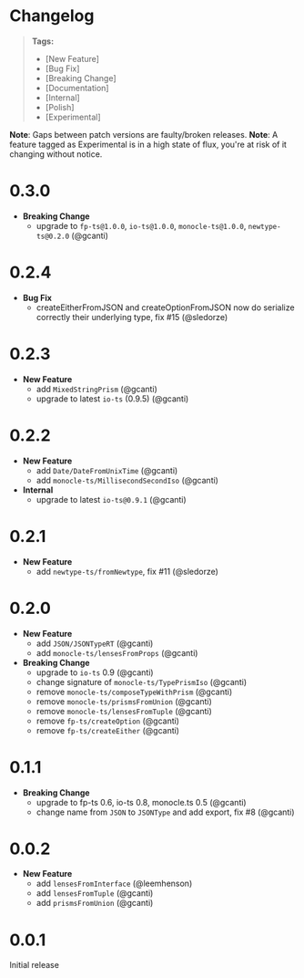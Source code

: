 # Changelog

> **Tags:**
>
> * [New Feature]
> * [Bug Fix]
> * [Breaking Change]
> * [Documentation]
> * [Internal]
> * [Polish]
> * [Experimental]

**Note**: Gaps between patch versions are faulty/broken releases. **Note**: A feature tagged as Experimental is in a
high state of flux, you're at risk of it changing without notice.

# 0.3.0

* **Breaking Change**
  * upgrade to `fp-ts@1.0.0`, `io-ts@1.0.0`, `monocle-ts@1.0.0`, `newtype-ts@0.2.0` (@gcanti)

# 0.2.4

* **Bug Fix**
  * createEitherFromJSON and createOptionFromJSON now do serialize correctly their underlying type, fix #15 (@sledorze)

# 0.2.3

* **New Feature**
  * add `MixedStringPrism` (@gcanti)
  * upgrade to latest `io-ts` (0.9.5) (@gcanti)

# 0.2.2

* **New Feature**
  * add `Date/DateFromUnixTime` (@gcanti)
  * add `monocle-ts/MillisecondSecondIso` (@gcanti)
* **Internal**
  * upgrade to latest `io-ts@0.9.1` (@gcanti)

# 0.2.1

* **New Feature**
  * add `newtype-ts/fromNewtype`, fix #11 (@sledorze)

# 0.2.0

* **New Feature**
  * add `JSON/JSONTypeRT` (@gcanti)
  * add `monocle-ts/lensesFromProps` (@gcanti)
* **Breaking Change**
  * upgrade to `io-ts` 0.9 (@gcanti)
  * change signature of `monocle-ts/TypePrismIso` (@gcanti)
  * remove `monocle-ts/composeTypeWithPrism` (@gcanti)
  * remove `monocle-ts/prismsFromUnion` (@gcanti)
  * remove `monocle-ts/lensesFromTuple` (@gcanti)
  * remove `fp-ts/createOption` (@gcanti)
  * remove `fp-ts/createEither` (@gcanti)

# 0.1.1

* **Breaking Change**
  * upgrade to fp-ts 0.6, io-ts 0.8, monocle.ts 0.5 (@gcanti)
  * change name from `JSON` to `JSONType` and add export, fix #8 (@gcanti)

# 0.0.2

* **New Feature**
  * add `lensesFromInterface` (@leemhenson)
  * add `lensesFromTuple` (@gcanti)
  * add `prismsFromUnion` (@gcanti)

# 0.0.1

Initial release
